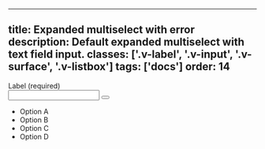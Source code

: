 <!--
 *              Copyright (c) 2025 Visa, Inc.
 *
 * Licensed under the Apache License, Version 2.0 (the "License");
 * you may not use this file except in compliance with the License.
 * You may obtain a copy of the License at
 *
 *         http://www.apache.org/licenses/LICENSE-2.0
 *
 * Unless required by applicable law or agreed to in writing, software
 * distributed under the License is distributed on an "AS IS" BASIS,
 * WITHOUT WARRANTIES OR CONDITIONS OF ANY KIND, either express or implied.
 * See the License for the specific language governing permissions and
 * limitations under the License.
 *
 -->
---
title: Expanded multiselect with error
description: Default expanded multiselect with text field input.
classes: ['.v-label', '.v-input', '.v-surface', '.v-listbox']
tags: ['docs']
order: 14
---

<div class="v-combobox">
  <div class="v-dropdown v-flex v-flex-col v-gap-4">
    <label class="v-label" for="multiselect-expanded-error" id="multiselect-expanded-error-label">
      Label (required)
    </label>
    <div class="v-input-container v-surface v-flex-row v-py-3 v-pl-3 v-pr-6">
      <input aria-autocomplete="list" aria-controls="multiselect-expanded-error-listbox" aria-expanded="true" aria-haspopup="listbox" aria-owns="multiselect-expanded-error-listbox" autocomplete="off" class="v-input" id="multiselect-expanded-error" name="multiselect-expanded-error" role="combobox" type="text" aria-invalid="true"/>
      <button aria-controls="multiselect-expanded-error-listbox" aria-expanded="true" aria-haspopup="listbox" aria-labelledby="multiselect-expanded-error-label" aria-owns="multiselect-expanded-error-listbox" class="v-button v-button-icon v-button-tertiary v-button-small" type="button" tabindex="-1">
        <svg aria-hidden="true" class="v-icon v-icon-visa v-icon-tiny" focusable="false" viewbox="0 0 16 16">
          <use href="#visa-chevron-up-tiny">
          </use>
        </svg>
      </button>
      </div>
    </div>
    <div class="v-surface v-dropdown-menu v-elevation-xlarge">
      <ul aria-labelledby="multiselect-expanded-error-label" class="v-listbox" id="multiselect-expanded-error-listbox" role="listbox">
        <li class="v-listbox-item" aria-selected="false" role="option">
          <span class="v-checkbox v-flex-shrink-0"></span>
            Option A
        </li>
        <li class="v-listbox-item" aria-selected="false" role="option">
          <span class="v-checkbox v-flex-shrink-0"></span>
            Option B
        </li>
        <li class="v-listbox-item" aria-selected="false" role="option">
          <span class="v-checkbox v-flex-shrink-0"></span>
            Option C
        </li>
        <li class="v-listbox-item" aria-selected="false" role="option">
          <span class="v-checkbox v-flex-shrink-0"></span>
            Option D
        </li>
      </ul>
    </div>
  </div>
</div>
